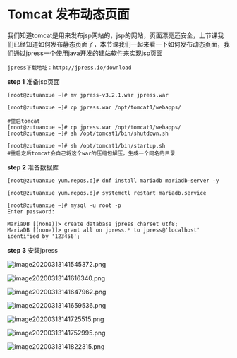 # Tomcat 发布动态页面

我们知道tomcat是用来发布jsp网站的，jsp的网站，页面漂亮还安全，上节课我们已经知道如何发布静态页面了，本节课我们一起来看一下如何发布动态页面，我们通过jpress一个使用java开发的建站软件来实现jsp页面

```
jpress下载地址：http://jpress.io/download
```

**step 1** 准备jsp页面

```
[root@zutuanxue ~]# mv jpress-v3.2.1.war jpress.war

[root@zutuanxue ~]# cp jpress.war /opt/tomcat1/webapps/

#重启tomcat
[root@zutuanxue ~]# cp jpress.war /opt/tomcat1/webapps/
[root@zutuanxue ~]# sh /opt/tomcat1/bin/shutdown.sh 

[root@zutuanxue ~]# sh /opt/tomcat1/bin/startup.sh 
#重启之后tomcat会自己将这个war的压缩包解压，生成一个同名的目录
```

**step 2** 准备数据库

```
[root@zutuanxue yum.repos.d]# dnf install mariadb mariadb-server -y

[root@zutuanxue yum.repos.d]# systemctl restart mariadb.service 

[root@zutuanxue ~]# mysql -u root -p
Enter password: 

MariaDB [(none)]> create database jpress charset utf8;
MariaDB [(none)]> grant all on jpress.* to jpress@'localhost' identified by '123456';
```

**step 3** 安装jpress

![image20200313141545372.png](https://www.zutuanxue.com:8000/static/media/images/2020/10/20/1603160976235.png)

![image20200313141616340.png](https://www.zutuanxue.com:8000/static/media/images/2020/10/20/1603160997472.png)

![image20200313141647962.png](https://www.zutuanxue.com:8000/static/media/images/2020/10/20/1603161027211.png)

![image20200313141659536.png](https://www.zutuanxue.com:8000/static/media/images/2020/10/20/1603161051771.png)

![image20200313141725515.png](https://www.zutuanxue.com:8000/static/media/images/2020/10/20/1603161069805.png)

![image20200313141752995.png](https://www.zutuanxue.com:8000/static/media/images/2020/10/20/1603161088428.png)

![image20200313141822315.png](https://www.zutuanxue.com:8000/static/media/images/2020/10/20/1603161108200.png)
